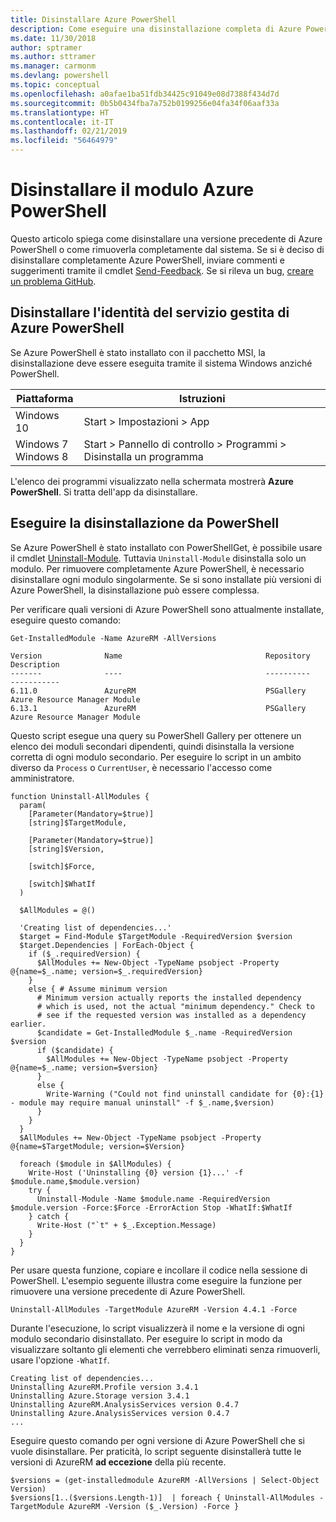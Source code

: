 ```yaml
---
title: Disinstallare Azure PowerShell
description: Come eseguire una disinstallazione completa di Azure PowerShell
ms.date: 11/30/2018
author: sptramer
ms.author: sttramer
ms.manager: carmonm
ms.devlang: powershell
ms.topic: conceptual
ms.openlocfilehash: a0afae1ba51fdb34425c91049e08d7388f434d7d
ms.sourcegitcommit: 0b5b0434fba7a752b0199256e04fa34f06aaf33a
ms.translationtype: HT
ms.contentlocale: it-IT
ms.lasthandoff: 02/21/2019
ms.locfileid: "56464979"
---
```

# <a name="uninstall-the-azure-powershell-module"></a>Disinstallare il modulo Azure PowerShell

Questo articolo spiega come disinstallare una versione precedente di Azure PowerShell o come rimuoverla completamente dal sistema. Se si è deciso di disinstallare completamente Azure PowerShell, inviare commenti e suggerimenti tramite il cmdlet [Send-Feedback](/powershell/module/azurerm.profile/send-feedback).
Se si rileva un bug, [creare un problema GitHub](https://github.com/azure/azure-powershell/issues).


## <a name="uninstall-azure-powershell-msi"></a>Disinstallare l'identità del servizio gestita di Azure PowerShell

Se Azure PowerShell è stato installato con il pacchetto MSI, la disinstallazione deve essere eseguita tramite il sistema Windows anziché PowerShell.

| Piattaforma | Istruzioni |
|----------|--------------|
| Windows 10 | Start > Impostazioni > App |
| Windows 7 </br>Windows 8 | Start > Pannello di controllo > Programmi > Disinstalla un programma |

L'elenco dei programmi visualizzato nella schermata mostrerà __Azure PowerShell__. Si tratta dell'app da disinstallare.

## <a name="uninstall-from-powershell"></a>Eseguire la disinstallazione da PowerShell

Se Azure PowerShell è stato installato con PowerShellGet, è possibile usare il cmdlet [Uninstall-Module](/powershell/module/powershellget/uninstall-module). Tuttavia `Uninstall-Module` disinstalla solo un modulo. Per rimuovere completamente Azure PowerShell, è necessario disinstallare ogni modulo singolarmente. Se si sono installate più versioni di Azure PowerShell, la disinstallazione può essere complessa.

Per verificare quali versioni di Azure PowerShell sono attualmente installate, eseguire questo comando:

```powershell-interactive
Get-InstalledModule -Name AzureRM -AllVersions
```

```output
Version              Name                                Repository           Description
-------              ----                                ----------           -----------
6.11.0               AzureRM                             PSGallery            Azure Resource Manager Module
6.13.1               AzureRM                             PSGallery            Azure Resource Manager Module
```

Questo script esegue una query su PowerShell Gallery per ottenere un elenco dei moduli secondari dipendenti, quindi disinstalla la versione corretta di ogni modulo secondario. Per eseguire lo script in un ambito diverso da `Process` o `CurrentUser`, è necessario l'accesso come amministratore.

```powershell-interactive
function Uninstall-AllModules {
  param(
    [Parameter(Mandatory=$true)]
    [string]$TargetModule,

    [Parameter(Mandatory=$true)]
    [string]$Version,

    [switch]$Force,

    [switch]$WhatIf
  )
  
  $AllModules = @()
  
  'Creating list of dependencies...'
  $target = Find-Module $TargetModule -RequiredVersion $version
  $target.Dependencies | ForEach-Object {
    if ($_.requiredVersion) {
      $AllModules += New-Object -TypeName psobject -Property @{name=$_.name; version=$_.requiredVersion}
    }
    else { # Assume minimum version
      # Minimum version actually reports the installed dependency
      # which is used, not the actual "minimum dependency." Check to
      # see if the requested version was installed as a dependency earlier.
      $candidate = Get-InstalledModule $_.name -RequiredVersion $version
      if ($candidate) {
        $AllModules += New-Object -TypeName psobject -Property @{name=$_.name; version=$version}
      }
      else {
        Write-Warning ("Could not find uninstall candidate for {0}:{1} - module may require manual uninstall" -f $_.name,$version)
      }
    }
  }
  $AllModules += New-Object -TypeName psobject -Property @{name=$TargetModule; version=$Version}

  foreach ($module in $AllModules) {
    Write-Host ('Uninstalling {0} version {1}...' -f $module.name,$module.version)
    try {
      Uninstall-Module -Name $module.name -RequiredVersion $module.version -Force:$Force -ErrorAction Stop -WhatIf:$WhatIf
    } catch {
      Write-Host ("`t" + $_.Exception.Message)
    }
  }
}
```

Per usare questa funzione, copiare e incollare il codice nella sessione di PowerShell. L'esempio seguente illustra come eseguire la funzione per rimuovere una versione precedente di Azure PowerShell.

```powershell-interactive
Uninstall-AllModules -TargetModule AzureRM -Version 4.4.1 -Force
```

Durante l'esecuzione, lo script visualizzerà il nome e la versione di ogni modulo secondario disinstallato. Per eseguire lo script in modo da visualizzare soltanto gli elementi che verrebbero eliminati senza rimuoverli, usare l'opzione `-WhatIf`.

```output
Creating list of dependencies...
Uninstalling AzureRM.Profile version 3.4.1
Uninstalling Azure.Storage version 3.4.1
Uninstalling AzureRM.AnalysisServices version 0.4.7
Uninstalling Azure.AnalysisServices version 0.4.7
...
```

Eseguire questo comando per ogni versione di Azure PowerShell che si vuole disinstallare. Per praticità, lo script seguente disinstallerà tutte le versioni di AzureRM __ad eccezione__ della più recente.

```powershell-interactive
$versions = (get-installedmodule AzureRM -AllVersions | Select-Object Version)
$versions[1..($versions.Length-1)]  | foreach { Uninstall-AllModules -TargetModule AzureRM -Version ($_.Version) -Force }
```
